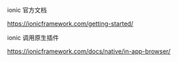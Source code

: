 ionic 官方文档

https://ionicframework.com/getting-started/

ionic 调用原生插件

https://ionicframework.com/docs/native/in-app-browser/
